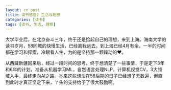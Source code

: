 ```yaml
---
layout: cn_post
title: 读书感悟2 生活与理想
categories: [读书]
tags: [读书, 生活, 理想]
---
```


大学毕业后，在北京奋斗三年，终于还是拾起自己的理想，来到上海。海南大学的读书岁月，58同城的快慢生活，已经离我远去。到上海已经4月有余，一半的时间都在学习和探索，冷眼看人生，为的是坚持那一颗躁动的❤️。

从西藏新疆回来后，经过一段时间的思考，终于想清楚了一些事情，于是定下3年和6年的计划，准备从机器学习ML，自然语言处理NLP，计算机视觉CV，3大领域入手，最终走向AI之路。本来这些想法在58后期的日子已经想了无数遍，但直到此时才真正坚定下来，丫头的支持给予了很大鼓励啊。



